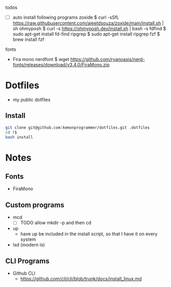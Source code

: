 todos 
- [ ] auto install following programs
zoxide  $ curl -sSfL https://raw.githubusercontent.com/ajeetdsouza/zoxide/main/install.sh | sh
ohmyposh  $ curl -s https://ohmyposh.dev/install.sh | bash -s
fdfind  $ sudo apt-get install fd-find
ripgrep  $ sudo apt-get install ripgrep
fzf  $ brew install fzf

fonts
- Fira mono nerdfont  $ wget https://github.com/ryanoasis/nerd-fonts/releases/download/v3.4.0/FiraMono.zip



# Dotfiles
- my public dotfiles

## Install
``` sh
git clone git@github.com:kemonprogrammer/dotfiles.git .dotfiles
cd !$
bash install
```

# Notes
## Fonts
- FiraMono

## Custom programs
- mcd
	- [ ] TODO allow mkdir -p and then cd
- up
	- have up be included in the install script, 
	so that I have it on every system
- lsd (modern ls)

## CLI Programs
- Github CLI
	- https://github.com/cli/cli/blob/trunk/docs/install_linux.md


